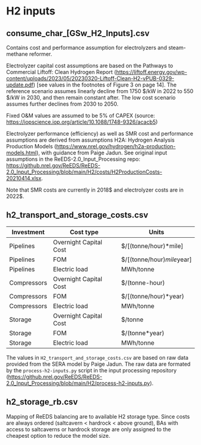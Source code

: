 # H2 inputs 

## consume_char_[GSw_H2_Inputs].csv

Contains cost and performance assumption for electrolyzers and steam-methane reformer.

Electrolyzer capital cost assumptions are based on the Pathways to Commercial Liftoff: Clean Hydrogen Report (https://liftoff.energy.gov/wp-content/uploads/2023/05/20230320-Liftoff-Clean-H2-vPUB-0329-update.pdf) [see values in the footnotes of Figure 3 on page 14]. The reference scenario assumes linearly decline from 1750 $/kW in 2022 to 550 $/kW in 2030, and then remain constant after. The low cost scenario assumes further declines from 2030 to 2050. 

Fixed O&M values are assumed to be 5% of CAPEX (source: https://iopscience.iop.org/article/10.1088/1748-9326/acacb5)

Electrolyzer performance (efficiency) as well as SMR cost and performance assumptions are derived from assumptions H2A: Hydrogen Analysis Production Models (https://www.nrel.gov/hydrogen/h2a-production-models.html), with guidance from Paige Jadun. See original input assumptions in the ReEDS-2.0_Input_Processing repo: https://github.nrel.gov/ReEDS/ReEDS-2.0_Input_Processing/blob/main/H2/costs/H2ProductionCosts-20210414.xlsx.

Note that SMR costs are currently in 2018$ and electrolyzer costs are in 2022$.

## h2_transport_and_storage_costs.csv

| Investment    | Cost type | Units |
| ------------- | ------------- | ------------- |
| Pipelines  | Overnight Capital Cost  | $/[(tonne/hour)*mile] |
| Pipelines  | FOM  | $/[(tonne/hour)*mile*year] |
| Pipelines  | Electric load | MWh/tonne |
| Compressors  | Overnight Capital Cost  | $/(tonne-hour) |
| Compressors  | FOM  | $/[(tonne/hour)*year) |
| Compressors  | Electric load  | MWh/tonne |
| Storage  | Overnight Capital Cost  | $/tonne |
| Storage  | FOM  | $/(tonne*year) |
| Storage  | Electric load  | MWh/tonne |

The values in `H2_transport_and_storage_costs.csv` are based on raw data provided from the SERA model by Paige Jadun. The raw data are formated by the `process-h2-inputs.py` script in the input processing repository (https://github.nrel.gov/ReEDS/ReEDS-2.0_Input_Processing/blob/main/H2/process-h2-inputs.py).

## h2_storage_rb.csv

Mapping of ReEDS balancing are to available H2 storage type. Since costs are always ordered (saltcavern < hardrock < above ground), BAs with access to saltcaverns or hardrock storage are only assigned to the cheapest option to reduce the model size.
